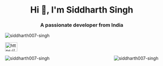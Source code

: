 <h1 align="center">Hi 👋, I'm Siddharth Singh</h1>
<h3 align="center">A passionate developer from India</h3>

<p align="left"> <img src="https://komarev.com/ghpvc/?username=siddharth007-singh&label=Profile%20views&color=0e75b6&style=flat" alt="siddharth007-singh" /> </p>

<p align="left">
 <a href="https://twitter.com/@siddhar23868449" target="blank"><img align="center" src="https://raw.githubusercontent.com/rahuldkjain/github-profile-readme-      generator/neutral-icons/src/images/icons/Social/twitter.svg" alt="https://www.linkedin.com/in/siddharth-singh-8219961b3/" height="30" width="40" /></a>
</p>

<p><img align="left" src="https://github-readme-stats.vercel.app/api/top-langs?username=siddharth007-singh&show_icons=true&locale=en&layout=compact" alt="siddharth007-singh"/></p>

<p><img align="right" src="https://github-readme-streak-stats.herokuapp.com/?user=siddharth007-singh&" alt="siddharth007-singh" /></p>
